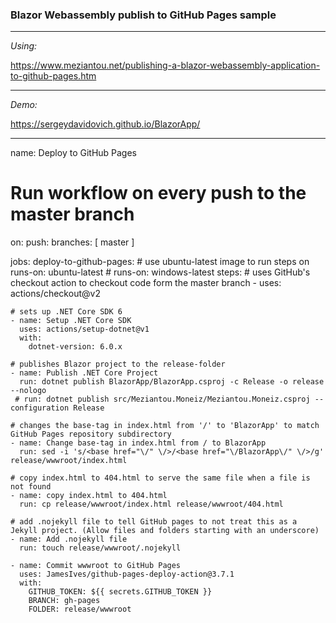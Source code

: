 <h3> <b>Blazor Webassembly publish to GitHub Pages sample</b> </h3>

---

_Using:_

https://www.meziantou.net/publishing-a-blazor-webassembly-application-to-github-pages.htm

---

_Demo:_ 

https://sergeydavidovich.github.io/BlazorApp/

---

name: Deploy to GitHub Pages

# Run workflow on every push to the master branch
on:
  push:
    branches: [ master ]

jobs:
  deploy-to-github-pages:
    # use ubuntu-latest image to run steps on
    runs-on: ubuntu-latest
    # runs-on: windows-latest
    steps:
    # uses GitHub's checkout action to checkout code form the master branch
    - uses: actions/checkout@v2
    
    # sets up .NET Core SDK 6
    - name: Setup .NET Core SDK
      uses: actions/setup-dotnet@v1
      with:
        dotnet-version: 6.0.x  

    # publishes Blazor project to the release-folder
    - name: Publish .NET Core Project
      run: dotnet publish BlazorApp/BlazorApp.csproj -c Release -o release --nologo
     # run: dotnet publish src/Meziantou.Moneiz/Meziantou.Moneiz.csproj --configuration Release
    
    # changes the base-tag in index.html from '/' to 'BlazorApp' to match GitHub Pages repository subdirectory
    - name: Change base-tag in index.html from / to BlazorApp
      run: sed -i 's/<base href="\/" \/>/<base href="\/BlazorApp\/" \/>/g' release/wwwroot/index.html
    
    # copy index.html to 404.html to serve the same file when a file is not found
    - name: copy index.html to 404.html
      run: cp release/wwwroot/index.html release/wwwroot/404.html

    # add .nojekyll file to tell GitHub pages to not treat this as a Jekyll project. (Allow files and folders starting with an underscore)
    - name: Add .nojekyll file
      run: touch release/wwwroot/.nojekyll
      
    - name: Commit wwwroot to GitHub Pages
      uses: JamesIves/github-pages-deploy-action@3.7.1
      with:
        GITHUB_TOKEN: ${{ secrets.GITHUB_TOKEN }}
        BRANCH: gh-pages
        FOLDER: release/wwwroot


